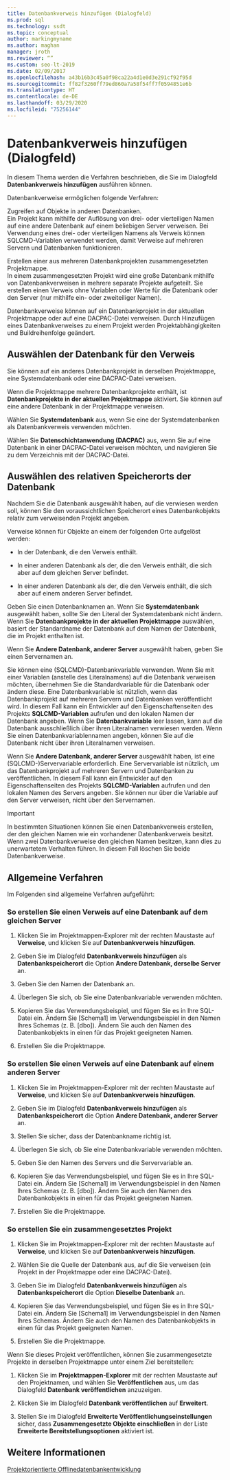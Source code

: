 ```yaml
---
title: Datenbankverweis hinzufügen (Dialogfeld)
ms.prod: sql
ms.technology: ssdt
ms.topic: conceptual
author: markingmyname
ms.author: maghan
manager: jroth
ms.reviewer: “”
ms.custom: seo-lt-2019
ms.date: 02/09/2017
ms.openlocfilehash: a43b16b3c45a0f98ca22a4d1e0d3e291cf92f95d
ms.sourcegitcommit: ff82f3260ff79ed860a7a58f54ff7f0594851e6b
ms.translationtype: HT
ms.contentlocale: de-DE
ms.lasthandoff: 03/29/2020
ms.locfileid: "75256144"
---
```

# <a name="add-database-reference-dialog-box"></a>Datenbankverweis hinzufügen (Dialogfeld)

In diesem Thema werden die Verfahren beschrieben, die Sie im Dialogfeld **Datenbankverweis hinzufügen** ausführen können.  
  
Datenbankverweise ermöglichen folgende Verfahren:  
  
Zugreifen auf Objekte in anderen Datenbanken.  
Ein Projekt kann mithilfe der Auflösung von drei- oder vierteiligen Namen auf eine andere Datenbank auf einem beliebigen Server verweisen. Bei Verwendung eines drei- oder vierteiligen Namens als Verweis können SQLCMD-Variablen verwendet werden, damit Verweise auf mehreren Servern und Datenbanken funktionieren.  
  
Erstellen einer aus mehreren Datenbankprojekten zusammengesetzten Projektmappe.  
In einem zusammengesetzten Projekt wird eine große Datenbank mithilfe von Datenbankverweisen in mehrere separate Projekte aufgeteilt. Sie erstellen einen Verweis ohne Variablen oder Werte für die Datenbank oder den Server (nur mithilfe ein- oder zweiteiliger Namen).  
  
Datenbankverweise können auf ein Datenbankprojekt in der aktuellen Projektmappe oder auf eine DACPAC-Datei verweisen. Durch Hinzufügen eines Datenbankverweises zu einem Projekt werden Projektabhängigkeiten und Buildreihenfolge geändert.  
  
## <a name="selecting-the-database-to-reference"></a>Auswählen der Datenbank für den Verweis

Sie können auf ein anderes Datenbankprojekt in derselben Projektmappe, eine Systemdatenbank oder eine DACPAC-Datei verweisen.  
  
Wenn die Projektmappe mehrere Datenbankprojekte enthält, ist **Datenbankprojekte in der aktuellen Projektmappe** aktiviert. Sie können auf eine andere Datenbank in der Projektmappe verweisen.  
  
Wählen Sie **Systemdatenbank** aus, wenn Sie eine der Systemdatenbanken als Datenbankverweis verwenden möchten.  
  
Wählen Sie **Datenschichtanwendung (DACPAC)** aus, wenn Sie auf eine Datenbank in einer DACPAC-Datei verweisen möchten, und navigieren Sie zu dem Verzeichnis mit der DACPAC-Datei.  
  
## <a name="selecting-the-databases-relative-location"></a>Auswählen des relativen Speicherorts der Datenbank

Nachdem Sie die Datenbank ausgewählt haben, auf die verwiesen werden soll, können Sie den voraussichtlichen Speicherort eines Datenbankobjekts relativ zum verweisenden Projekt angeben.  
  
Verweise können für Objekte an einem der folgenden Orte aufgelöst werden:  
  
- In der Datenbank, die den Verweis enthält.  
  
- In einer anderen Datenbank als der, die den Verweis enthält, die sich aber auf dem gleichen Server befindet.  
  
- In einer anderen Datenbank als der, die den Verweis enthält, die sich aber auf einem anderen Server befindet.  
  
Geben Sie einen Datenbanknamen an. Wenn Sie **Systemdatenbank** ausgewählt haben, sollte Sie den Literal der Systemdatenbank nicht ändern. Wenn Sie **Datenbankprojekte in der aktuellen Projektmappe** auswählen, basiert der Standardname der Datenbank auf dem Namen der Datenbank, die im Projekt enthalten ist.  
  
Wenn Sie **Andere Datenbank, anderer Server** ausgewählt haben, geben Sie einen Servernamen an.  
  
Sie können eine (SQLCMD)-Datenbankvariable verwenden. Wenn Sie mit einer Variablen (anstelle des Literalnamens) auf die Datenbank verweisen möchten, übernehmen Sie die Standardvariable für die Datenbank oder ändern diese. Eine Datenbankvariable ist nützlich, wenn das Datenbankprojekt auf mehreren Servern und Datenbanken veröffentlicht wird. In diesem Fall kann ein Entwickler auf den Eigenschaftenseiten des Projekts **SQLCMD-Variablen** aufrufen und den lokalen Namen der Datenbank angeben. Wenn Sie **Datenbankvariable** leer lassen, kann auf die Datenbank ausschließlich über ihren Literalnamen verwiesen werden. Wenn Sie einen Datenbankvariablennamen angeben, können Sie auf die Datenbank nicht über ihren Literalnamen verweisen.  
  
Wenn Sie **Andere Datenbank, anderer Server** ausgewählt haben, ist eine (SQLCMD-)Servervariable erforderlich. Eine Servervariable ist nützlich, um das Datenbankprojekt auf mehreren Servern und Datenbanken zu veröffentlichen. In diesem Fall kann ein Entwickler auf den Eigenschaftenseiten des Projekts **SQLCMD-Variablen** aufrufen und den lokalen Namen des Servers angeben. Sie können nur über die Variable auf den Server verweisen, nicht über den Servernamen.  
  
> [!IMPORTANT]  
> In bestimmten Situationen können Sie einen Datenbankverweis erstellen, der den gleichen Namen wie ein vorhandener Datenbankverweis besitzt. Wenn zwei Datenbankverweise den gleichen Namen besitzen, kann dies zu unerwartetem Verhalten führen. In diesem Fall löschen Sie beide Datenbankverweise.  
  
## <a name="common-procedures"></a>Allgemeine Verfahren

Im Folgenden sind allgemeine Verfahren aufgeführt:  
  
### <a name="to-create-a-reference-to-a-database-on-the-same-server"></a>So erstellen Sie einen Verweis auf eine Datenbank auf dem gleichen Server  
  
1.  Klicken Sie im Projektmappen-Explorer mit der rechten Maustaste auf **Verweise**, und klicken Sie auf **Datenbankverweis hinzufügen**.  
  
2.  Geben Sie im Dialogfeld **Datenbankverweis hinzufügen** als **Datenbankspeicherort** die Option **Andere Datenbank, derselbe Server** an.  
  
3.  Geben Sie den Namen der Datenbank an.  
  
4.  Überlegen Sie sich, ob Sie eine Datenbankvariable verwenden möchten.  
  
5.  Kopieren Sie das Verwendungsbeispiel, und fügen Sie es in Ihre SQL-Datei ein. Ändern Sie [Schema1] im Verwendungsbeispiel in den Namen Ihres Schemas (z. B. [dbo]). Ändern Sie auch den Namen des Datenbankobjekts in einen für das Projekt geeigneten Namen.  
  
6.  Erstellen Sie die Projektmappe.  
  
### <a name="to-create-a-reference-to-a-database-on-another-server"></a>So erstellen Sie einen Verweis auf eine Datenbank auf einem anderen Server  
  
1.  Klicken Sie im Projektmappen-Explorer mit der rechten Maustaste auf **Verweise**, und klicken Sie auf **Datenbankverweis hinzufügen**.  
  
2.  Geben Sie im Dialogfeld **Datenbankverweis hinzufügen** als **Datenbankspeicherort** die Option **Andere Datenbank, anderer Server** an.  
  
3.  Stellen Sie sicher, dass der Datenbankname richtig ist.  
  
4.  Überlegen Sie sich, ob Sie eine Datenbankvariable verwenden möchten.  
  
5.  Geben Sie den Namen des Servers und die Servervariable an.  
  
6.  Kopieren Sie das Verwendungsbeispiel, und fügen Sie es in Ihre SQL-Datei ein. Ändern Sie [Schema1] im Verwendungsbeispiel in den Namen Ihres Schemas (z. B. [dbo]). Ändern Sie auch den Namen des Datenbankobjekts in einen für das Projekt geeigneten Namen.  
  
7.  Erstellen Sie die Projektmappe.  
  
### <a name="to-create-a-composite-project"></a>So erstellen Sie ein zusammengesetztes Projekt  
  
1.  Klicken Sie im Projektmappen-Explorer mit der rechten Maustaste auf **Verweise**, und klicken Sie auf **Datenbankverweis hinzufügen**.  
  
2.  Wählen Sie die Quelle der Datenbank aus, auf die Sie verweisen (ein Projekt in der Projektmappe oder eine DACPAC-Datei).  
  
3.  Geben Sie im Dialogfeld **Datenbankverweis hinzufügen** als **Datenbankspeicherort** die Option **Dieselbe Datenbank** an.  
  
4.  Kopieren Sie das Verwendungsbeispiel, und fügen Sie es in Ihre SQL-Datei ein. Ändern Sie [Schema1] im Verwendungsbeispiel in den Namen Ihres Schemas. Ändern Sie auch den Namen des Datenbankobjekts in einen für das Projekt geeigneten Namen.  
  
5.  Erstellen Sie die Projektmappe.  
  
Wenn Sie dieses Projekt veröffentlichen, können Sie zusammengesetzte Projekte in derselben Projektmappe unter einem Ziel bereitstellen:  
  
1.  Klicken Sie im **Projektmappen-Explorer** mit der rechten Maustaste auf den Projektnamen, und wählen Sie **Veröffentlichen** aus, um das Dialogfeld **Datenbank veröffentlichen** anzuzeigen.  
  
2.  Klicken Sie im Dialogfeld **Datenbank veröffentlichen** auf **Erweitert**.  
  
3.  Stellen Sie im Dialogfeld **Erweiterte Veröffentlichungseinstellungen** sicher, dass **Zusammengesetzte Objekte einschließen** in der Liste **Erweiterte Bereitstellungsoptionen** aktiviert ist.  
  
## <a name="see-also"></a>Weitere Informationen

[Projektorientierte Offlinedatenbankentwicklung](../ssdt/project-oriented-offline-database-development.md)